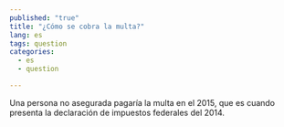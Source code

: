 ```yaml
---
published: "true"
title: "¿Cómo se cobra la multa?"
lang: es
tags: question
categories: 
  - es
  - question

---
```


Una persona no asegurada pagaría la multa en el 2015, que es cuando presenta la declaración de impuestos federales del 2014. 

